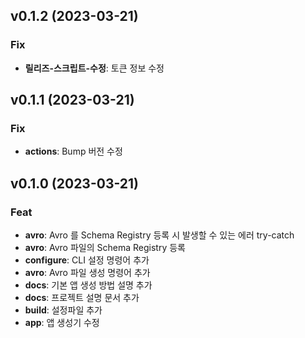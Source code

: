 ## v0.1.2 (2023-03-21)

### Fix

- **릴리즈-스크립트-수정**: 토큰 정보 수정

## v0.1.1 (2023-03-21)

### Fix

- **actions**: Bump 버전 수정

## v0.1.0 (2023-03-21)

### Feat

- **avro**: Avro 를 Schema Registry 등록 시 발생할 수 있는 에러 try-catch
- **avro**: Avro 파일의 Schema Registry 등록
- **configure**: CLI 설정 명령어 추가
- **avro**: Avro 파일 생성 명령어 추가
- **docs**: 기본 앱 생성 방법 설명 추가
- **docs**: 프로젝트 설명 문서 추가
- **build**: 설정파일 추가
- **app**: 앱 생성기 수정
